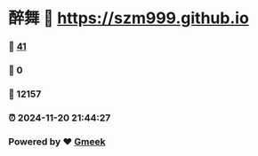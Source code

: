 # 醉舞 :link: https://szm999.github.io 
### :page_facing_up: [41](https://szm999.github.io/tag.html) 
### :speech_balloon: 0 
### :hibiscus: 12157 
### :alarm_clock: 2024-11-20 21:44:27 
### Powered by :heart: [Gmeek](https://github.com/Meekdai/Gmeek)
